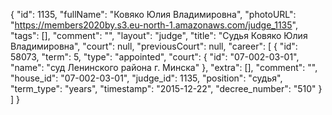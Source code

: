{
    "id": 1135,
    "fullName": "Ковяко Юлия Владимировна",
    "photoURL": "https://members2020by.s3.eu-north-1.amazonaws.com/judge_1135",
    "tags": [],
    "comment": "",
    "layout": "judge",
    "title": "Судья Ковяко Юлия Владимировна",
    "court": null,
    "previousCourt": null,
    "career": [
        {
            "id": 58073,
            "term": 5,
            "type": "appointed",
            "court": {
                "id": "07-002-03-01",
                "name": "суд Ленинского района г. Минска"
            },
            "extra": [],
            "comment": "",
            "house_id": "07-002-03-01",
            "judge_id": 1135,
            "position": "судья",
            "term_type": "years",
            "timestamp": "2015-12-22",
            "decree_number": "510"
        }
    ]
}